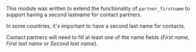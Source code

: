 This module was written to extend the functionality of
`partner_firstname` to support having a second lastname for contact
partners.

In some countries, it's important to have a second last name for
contacts.

Contact partners will need to fill at least one of the name fields
(*First name*, *First last name* or *Second last name*).
